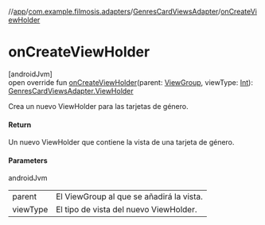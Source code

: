 //[app](../../../index.md)/[com.example.filmosis.adapters](../index.md)/[GenresCardViewsAdapter](index.md)/[onCreateViewHolder](on-create-view-holder.md)

# onCreateViewHolder

[androidJvm]\
open override fun [onCreateViewHolder](on-create-view-holder.md)(parent: [ViewGroup](https://developer.android.com/reference/kotlin/android/view/ViewGroup.html), viewType: [Int](https://kotlinlang.org/api/latest/jvm/stdlib/kotlin/-int/index.html)): [GenresCardViewsAdapter.ViewHolder](-view-holder/index.md)

Crea un nuevo ViewHolder para las tarjetas de género.

#### Return

Un nuevo ViewHolder que contiene la vista de una tarjeta de género.

#### Parameters

androidJvm

| | |
|---|---|
| parent | El ViewGroup al que se añadirá la vista. |
| viewType | El tipo de vista del nuevo ViewHolder. |
